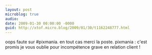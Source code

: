 ```yaml
---
layout: post
microblog: true
audio: 
date: 2009-01-30 00:00:00 -0000
guid: http://xtof.micro.blog/2009/01/30/t1162248777.html
---
```

oops faute sur #pixmania. en tout cas merci la poste. pixmania : c'est promis je vous oublie pour incompétence grave en relation client !
